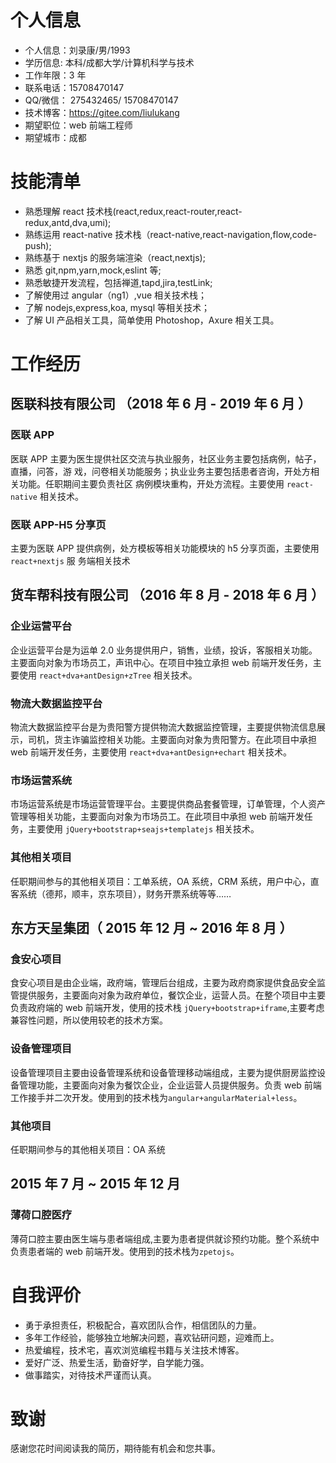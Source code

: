 # 个人信息

- 个人信息：刘录康/男/1993
- 学历信息: 本科/成都大学/计算机科学与技术
- 工作年限：3 年
- 联系电话：15708470147
- QQ/微信： 275432465/ 15708470147
- 技术博客：https://gitee.com/liulukang
- 期望职位：web 前端工程师
- 期望城市：成都

# 技能清单

- 熟悉理解 react 技术栈(react,redux,react-router,react-redux,antd,dva,umi);
- 熟练运用 react-native 技术栈（react-native,react-navigation,flow,code-push);
- 熟练基于 nextjs 的服务端渲染（react,nextjs);
- 熟悉 git,npm,yarn,mock,eslint 等;
- 熟悉敏捷开发流程，包括禅道,tapd,jira,testLink;
- 了解使用过 angular（ng1）,vue 相关技术栈；
- 了解 nodejs,express,koa, mysql 等相关技术；
- 了解 UI 产品相关工具，简单使用 Photoshop，Axure 相关工具。

# 工作经历

## 医联科技有限公司 （2018 年 6 月 - 2019 年 6 月 ）

### 医联 APP

医联 APP 主要为医生提供社区交流与执业服务，社区业务主要包括病例，帖子，直播，问答，游 戏，问卷相关功能服务；执业业务主要包括患者咨询，开处方相关功能。任职期间主要负责社区 病例模块重构，开处方流程。主要使用 `react-native` 相关技术。

### 医联 APP-H5 分享页

主要为医联 APP 提供病例，处方模板等相关功能模块的 h5 分享页面，主要使用 `react+nextjs` 服 务端相关技术

## 货车帮科技有限公司 （2016 年 8 月 - 2018 年 6 月 ）

### 企业运营平台

企业运营平台是为运单 2.0 业务提供用户，销售，业绩，投诉，客服相关功能。主要面向对象为市场员工，声讯中心。在项目中独立承担 web 前端开发任务，主要使用 `react+dva+antDesign+zTree` 相关技术。

### 物流大数据监控平台

物流大数据监控平台是为贵阳警方提供物流大数据监控管理，主要提供物流信息展示，司机，货主诈骗监控相关功能。主要面向对象为贵阳警方。在此项目中承担 web 前端开发任务，主要使用 `react+dva+antDesign+echart` 相关技术。

### 市场运营系统

市场运营系统是市场运营管理平台。主要提供商品套餐管理，订单管理，个人资产管理等相关功能，主要面向对象为市场员工。在此项目中承担 web 前端开发任务，主要使用 `jQuery+bootstrap+seajs+templatejs` 相关技术。

### 其他相关项目

任职期间参与的其他相关项目：工单系统，OA 系统，CRM 系统，用户中心，直客系统（德邦，顺丰，京东项目），财务开票系统等等……

## 东方天呈集团（ 2015 年 12 月 ~ 2016 年 8 月 ）

### 食安心项目

食安心项目是由企业端，政府端，管理后台组成，主要为政府商家提供食品安全监管提供服务，主要面向对象为政府单位，餐饮企业，运营人员。在整个项目中主要负责政府端的 web 前端开发，使用的技术栈 `jQuery+bootstrap+iframe`,主要考虑兼容性问题，所以使用较老的技术方案。

### 设备管理项目

设备管理项目主要由设备管理系统和设备管理移动端组成，主要为提供厨房监控设备管理功能，主要面向对象为餐饮企业，企业运营人员提供服务。负责 web 前端工作接手并二次开发。使用到的技术栈为`angular+angularMaterial+less`。

### 其他项目

任职期间参与的其他相关项目：OA 系统

## 2015 年 7 月 ~ 2015 年 12 月

### 薄荷口腔医疗

薄荷口腔主要由医生端与患者端组成,主要为患者提供就诊预约功能。整个系统中负责患者端的 web 前端开发。使用到的技术栈为`zpetojs`。

# 自我评价

- 勇于承担责任，积极配合，喜欢团队合作，相信团队的力量。
- 多年工作经验，能够独立地解决问题，喜欢钻研问题，迎难而上。
- 热爱编程，技术宅，喜欢浏览编程书籍与关注技术博客。
- 爱好广泛、热爱生活，勤奋好学，自学能力强。
- 做事踏实，对待技术严谨而认真。

# 致谢

感谢您花时间阅读我的简历，期待能有机会和您共事。
